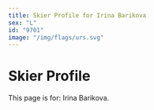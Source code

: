 ```yaml
---
title: Skier Profile for Irina Barikova
sex: "L"
id: "9701"
image: "/img/flags/urs.svg" 
---
```


# Skier Profile

This page is for: Irina Barikova.
    